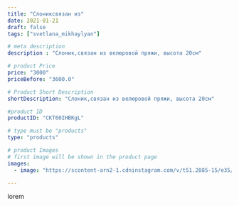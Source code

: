 ```yaml
---
title: "Слониксвязан из"
date: 2021-01-21
draft: false
tags: ["svetlana_mikhaylyan"]

# meta description
description : "Слоник,связан из велюровой пряжи, высота 20см"

# product Price
price: "3000"
priceBefore: "3600.0"

# Product Short Description
shortDescription: "Слоник,связан из велюровой пряжи, высота 20см"

#product ID
productID: "CKT60IHBKgL"

# type must be "products"
type: "products"

# product Images
# first image will be shown in the product page
images:
  - image: "https://scontent-arn2-1.cdninstagram.com/v/t51.2885-15/e35/140425140_780592549505530_8292082132363881023_n.jpg?se=7&tp=1&_nc_ht=scontent-arn2-1.cdninstagram.com&_nc_cat=110&_nc_ohc=7XmM4dmjWtkAX_pRWFx&oh=2e5020c8e9132a3d8367f61503020d2c&oe=6071E420&ig_cache_key=MjQ5MTU5MzY4NzY4NDEzMDgyNw%3D%3D.2"

---
```

lorem
